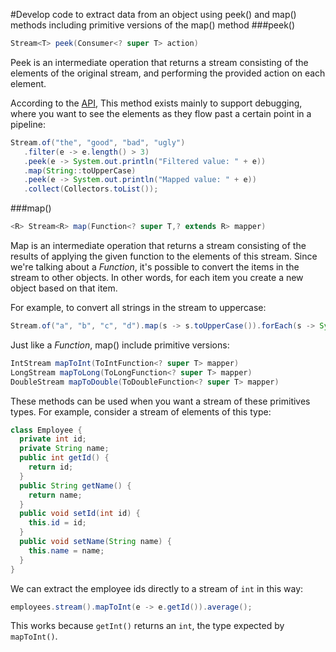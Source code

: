 #Develop code to extract data from an object using peek() and map() methods including primitive versions of the map() method
###peek()
````java
Stream<T> peek(Consumer<? super T> action)
````
Peek is an intermediate operation that returns a stream consisting of the elements of the original stream, and performing the provided action on each element.

According to the [API](https://docs.oracle.com/javase/8/docs/api/java/util/stream/Stream.html#peek-java.util.function.Consumer-), This method exists mainly to support debugging, where you want to see the elements as they flow past a certain point in a pipeline:
````java
Stream.of("the", "good", "bad", "ugly")
   .filter(e -> e.length() > 3)
   .peek(e -> System.out.println("Filtered value: " + e))
   .map(String::toUpperCase)
   .peek(e -> System.out.println("Mapped value: " + e))
   .collect(Collectors.toList());
````

###map()
````java
<R> Stream<R> map(Function<? super T,? extends R> mapper)
````
Map is an intermediate operation that returns a stream consisting of the results of applying the given function to the elements of this stream. Since we're talking about a *Function*, it's possible to convert the items in the stream to other objects. In other words, for each item you create a new object based on that item.

For example, to convert all strings in the stream to uppercase:
````java
Stream.of("a", "b", "c", "d").map(s -> s.toUpperCase()).forEach(s -> System.out.print(s));
````

Just like a *Function*, map() include primitive versions:
````java
IntStream mapToInt(ToIntFunction<? super T> mapper)
LongStream mapToLong(ToLongFunction<? super T> mapper)
DoubleStream mapToDouble(ToDoubleFunction<? super T> mapper)
````
These methods can be used when you want a stream of these primitives types. For example, consider a stream of elements of this type:
````java
class Employee {
  private int id;
  private String name;
  public int getId() {
    return id;
  }
  public String getName() {
    return name;
  }
  public void setId(int id) {
    this.id = id;
  }
  public void setName(String name) {
    this.name = name;
  }
}
````
We can extract the employee ids directly to a stream of `int` in this way:
````java
employees.stream().mapToInt(e -> e.getId()).average();
````
This works because `getInt()` returns an `int`, the type expected by `mapToInt()`.
